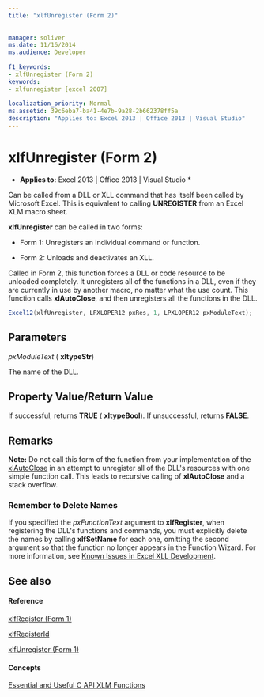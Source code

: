 ```yaml
---
title: "xlfUnregister (Form 2)"
 
 
manager: soliver
ms.date: 11/16/2014
ms.audience: Developer
 
f1_keywords:
- xlfUnregister (Form 2)
keywords:
- xlfunregister [excel 2007]
 
localization_priority: Normal
ms.assetid: 39c6eba7-ba41-4e7b-9a28-2b662378ff5a
description: "Applies to: Excel 2013 | Office 2013 | Visual Studio"
---
```


# xlfUnregister (Form 2)

 * **Applies to:** Excel 2013 | Office 2013 | Visual Studio * 
  
Can be called from a DLL or XLL command that has itself been called by Microsoft Excel. This is equivalent to calling **UNREGISTER** from an Excel XLM macro sheet. 
  
 **xlfUnregister** can be called in two forms: 
  
- Form 1: Unregisters an individual command or function.
    
- Form 2: Unloads and deactivates an XLL.
    
Called in Form 2, this function forces a DLL or code resource to be unloaded completely. It unregisters all of the functions in a DLL, even if they are currently in use by another macro, no matter what the use count. This function calls **xlAutoClose**, and then unregisters all the functions in the DLL.
  
```cs
Excel12(xlfUnregister, LPXLOPER12 pxRes, 1, LPXLOPER12 pxModuleText);
```

## Parameters

 _pxModuleText_ ( **xltypeStr**)
  
The name of the DLL.
  
## Property Value/Return Value

If successful, returns **TRUE** ( **xltypeBool**). If unsuccessful, returns **FALSE**.
  
## Remarks

 **Note:** Do not call this form of the function from your implementation of the [xlAutoClose](xlautoclose.md) in an attempt to unregister all of the DLL's resources with one simple function call. This leads to recursive calling of **xlAutoClose** and a stack overflow. 
  
### Remember to Delete Names

If you specified the  _pxFunctionText_ argument to **xlfRegister**, when registering the DLL's functions and commands, you must explicitly delete the names by calling **xlfSetName** for each one, omitting the second argument so that the function no longer appears in the Function Wizard. For more information, see [Known Issues in Excel XLL Development](known-issues-in-excel-xll-development.md).
  
## See also

#### Reference

[xlfRegister (Form 1)](xlfregister-form-1.md)
  
[xlfRegisterId](xlfregisterid.md)
  
[xlfUnregister (Form 1)](xlfunregister-form-1.md)
#### Concepts

[Essential and Useful C API XLM Functions](essential-and-useful-c-api-xlm-functions.md)

